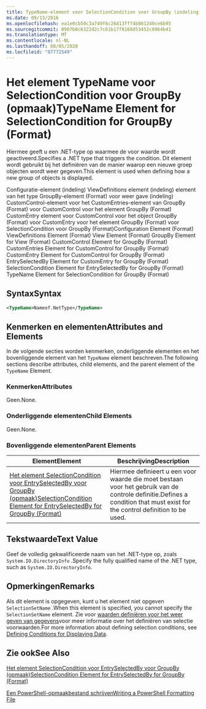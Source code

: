 ```yaml
---
title: TypeName-element voor SelectionCondition voor GroupBy (indeling) | Microsoft Docs
ms.date: 09/13/2016
ms.openlocfilehash: ea1e0cb50c3a749f6c26d13fff4b001240ce6b95
ms.sourcegitcommit: 0907b8c6322d2c7c61b17f8168d53452c8964b41
ms.translationtype: MT
ms.contentlocale: nl-NL
ms.lasthandoff: 08/05/2020
ms.locfileid: "87772549"
---
```

# <a name="typename-element-for-selectioncondition-for-groupby-format"></a><span data-ttu-id="c7a87-102">Het element TypeName voor SelectionCondition voor GroupBy (opmaak)</span><span class="sxs-lookup"><span data-stu-id="c7a87-102">TypeName Element for SelectionCondition for GroupBy (Format)</span></span>

<span data-ttu-id="c7a87-103">Hiermee geeft u een .NET-type op waarmee de voor waarde wordt geactiveerd.</span><span class="sxs-lookup"><span data-stu-id="c7a87-103">Specifies a .NET type that triggers the condition.</span></span> <span data-ttu-id="c7a87-104">Dit element wordt gebruikt bij het definiëren van de manier waarop een nieuwe groep objecten wordt weer gegeven.</span><span class="sxs-lookup"><span data-stu-id="c7a87-104">This element is used when defining how a new group of objects is displayed.</span></span>

<span data-ttu-id="c7a87-105">Configuratie-element (indeling) ViewDefinitions element (indeling) element van het type GroupBy-element (Format) voor weer gave (indeling) CustomControl-element voor het CustomEntries-element van GroupBy (Format) voor CustomControl voor het element GroupBy (Format) CustomEntry element voor CustomControl voor het object GroupBy (Format) voor CustomEntry voor het element GroupBy (Format) voor SelectionCondition voor GroupBy (Format)</span><span class="sxs-lookup"><span data-stu-id="c7a87-105">Configuration Element (Format) ViewDefinitions Element (Format) View Element (Format) GroupBy Element for View (Format) CustomControl Element for GroupBy (Format) CustomEntries Element for CustomControl for GroupBy (Format) CustomEntry Element for CustomControl for GroupBy (Format) EntrySelectedBy Element for CustomEntry for GroupBy (Format) SelectionCondition Element for EntrySelectedBy for GroupBy (Format) TypeName Element for SelectionCondition for GroupBy  (Format)</span></span>

## <a name="syntax"></a><span data-ttu-id="c7a87-106">Syntax</span><span class="sxs-lookup"><span data-stu-id="c7a87-106">Syntax</span></span>

```xml
<TypeName>Nameof.NetType</TypeName>

```

## <a name="attributes-and-elements"></a><span data-ttu-id="c7a87-107">Kenmerken en elementen</span><span class="sxs-lookup"><span data-stu-id="c7a87-107">Attributes and Elements</span></span>

<span data-ttu-id="c7a87-108">In de volgende secties worden kenmerken, onderliggende elementen en het bovenliggende element van het `TypeName` element beschreven.</span><span class="sxs-lookup"><span data-stu-id="c7a87-108">The following sections describe attributes, child elements, and the parent element of the `TypeName` Element.</span></span>

### <a name="attributes"></a><span data-ttu-id="c7a87-109">Kenmerken</span><span class="sxs-lookup"><span data-stu-id="c7a87-109">Attributes</span></span>

<span data-ttu-id="c7a87-110">Geen.</span><span class="sxs-lookup"><span data-stu-id="c7a87-110">None.</span></span>

### <a name="child-elements"></a><span data-ttu-id="c7a87-111">Onderliggende elementen</span><span class="sxs-lookup"><span data-stu-id="c7a87-111">Child Elements</span></span>

<span data-ttu-id="c7a87-112">Geen.</span><span class="sxs-lookup"><span data-stu-id="c7a87-112">None.</span></span>

### <a name="parent-elements"></a><span data-ttu-id="c7a87-113">Bovenliggende elementen</span><span class="sxs-lookup"><span data-stu-id="c7a87-113">Parent Elements</span></span>

|<span data-ttu-id="c7a87-114">Element</span><span class="sxs-lookup"><span data-stu-id="c7a87-114">Element</span></span>|<span data-ttu-id="c7a87-115">Beschrijving</span><span class="sxs-lookup"><span data-stu-id="c7a87-115">Description</span></span>|
|-------------|-----------------|
|[<span data-ttu-id="c7a87-116">Het element SelectionCondition voor EntrySelectedBy voor GroupBy (opmaak)</span><span class="sxs-lookup"><span data-stu-id="c7a87-116">SelectionCondition Element for EntrySelectedBy for GroupBy (Format)</span></span>](./selectioncondition-element-for-entryselectedby-for-groupby-format.md)|<span data-ttu-id="c7a87-117">Hiermee definieert u een voor waarde die moet bestaan voor het gebruik van de controle definitie.</span><span class="sxs-lookup"><span data-stu-id="c7a87-117">Defines a condition that must exist for the control definition to be used.</span></span>|

## <a name="text-value"></a><span data-ttu-id="c7a87-118">Tekstwaarde</span><span class="sxs-lookup"><span data-stu-id="c7a87-118">Text Value</span></span>

<span data-ttu-id="c7a87-119">Geef de volledig gekwalificeerde naam van het .NET-type op, zoals `System.IO.DirectoryInfo` .</span><span class="sxs-lookup"><span data-stu-id="c7a87-119">Specify the fully qualified name of the .NET type, such as `System.IO.DirectoryInfo`.</span></span>

## <a name="remarks"></a><span data-ttu-id="c7a87-120">Opmerkingen</span><span class="sxs-lookup"><span data-stu-id="c7a87-120">Remarks</span></span>

<span data-ttu-id="c7a87-121">Als dit element is opgegeven, kunt u het element niet opgeven `SelectionSetName` .</span><span class="sxs-lookup"><span data-stu-id="c7a87-121">When this element is specified, you cannot specify the `SelectionSetName` element.</span></span> <span data-ttu-id="c7a87-122">Zie voor [waarden definiëren voor het weer geven van gegevens](./defining-conditions-for-displaying-data.md)voor meer informatie over het definiëren van selectie voorwaarden.</span><span class="sxs-lookup"><span data-stu-id="c7a87-122">For more information about defining selection conditions, see [Defining Conditions for Displaying Data](./defining-conditions-for-displaying-data.md).</span></span>

## <a name="see-also"></a><span data-ttu-id="c7a87-123">Zie ook</span><span class="sxs-lookup"><span data-stu-id="c7a87-123">See Also</span></span>

[<span data-ttu-id="c7a87-124">Het element SelectionCondition voor EntrySelectedBy voor GroupBy (opmaak)</span><span class="sxs-lookup"><span data-stu-id="c7a87-124">SelectionCondition Element for EntrySelectedBy for GroupBy (Format)</span></span>](./selectioncondition-element-for-entryselectedby-for-groupby-format.md)

[<span data-ttu-id="c7a87-125">Een PowerShell-opmaakbestand schrijven</span><span class="sxs-lookup"><span data-stu-id="c7a87-125">Writing a PowerShell Formatting File</span></span>](./writing-a-powershell-formatting-file.md)
